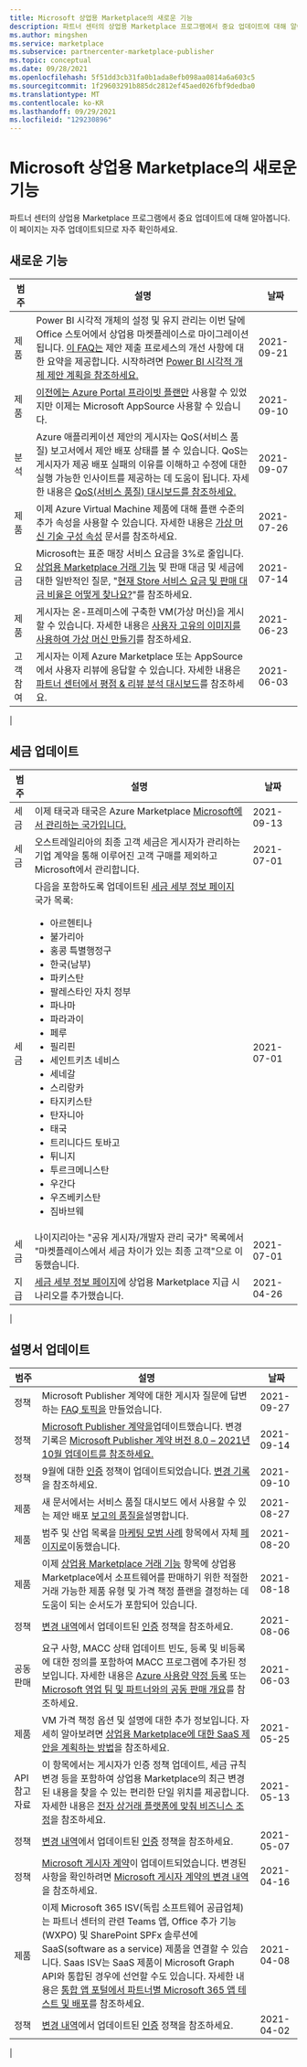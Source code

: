 ```yaml
---
title: Microsoft 상업용 Marketplace의 새로운 기능
description: 파트너 센터의 상업용 Marketplace 프로그램에서 중요 업데이트에 대해 알아봅니다.
ms.author: mingshen
ms.service: marketplace
ms.subservice: partnercenter-marketplace-publisher
ms.topic: conceptual
ms.date: 09/28/2021
ms.openlocfilehash: 5f51dd3cb31fa0b1ada8efb098aa0814a6a603c5
ms.sourcegitcommit: 1f29603291b885dc2812ef45aed026fbf9dedba0
ms.translationtype: MT
ms.contentlocale: ko-KR
ms.lasthandoff: 09/29/2021
ms.locfileid: "129230896"
---
```

# <a name="whats-new-in-the-microsoft-commercial-marketplace"></a>Microsoft 상업용 Marketplace의 새로운 기능

파트너 센터의 상업용 Marketplace 프로그램에서 중요 업데이트에 대해 알아봅니다. 이 페이지는 자주 업데이트되므로 자주 확인하세요.

## <a name="new-features"></a>새로운 기능

| 범주 | 설명 | 날짜 |
| --- | --- | --- |
| 제품 | Power BI 시각적 개체의 설정 및 유지 관리는 이번 달에 Office 스토어에서 상업용 마켓플레이스로 마이그레이션됩니다. [이 FAQ는](power-bi-visual-faq.yml) 제안 제출 프로세스의 개선 사항에 대한 요약을 제공합니다. 시작하려면 [Power BI 시각적 개체 제안 계획을 참조하세요.](marketplace-power-bi-visual.md)| 2021-09-21 |
| 제품 | [이전에는 Azure Portal 프라이빗 플랜만](private-plans.md) 사용할 수 있었지만 이제는 Microsoft AppSource 사용할 수 있습니다. | 2021-09-10 |
| 분석 | Azure 애플리케이션 제안의 게시자는 QoS(서비스 품질) 보고서에서 제안 배포 상태를 볼 수 있습니다. QoS는 게시자가 제공 배포 실패의 이유를 이해하고 수정에 대한 실행 가능한 인사이트를 제공하는 데 도움이 됩니다. 자세한 내용은 [QoS(서비스 품질) 대시보드를 참조하세요.](quality-of-service-dashboard.md) | 2021-09-07 |
| 제품 | 이제 Azure Virtual Machine 제품에 대해 플랜 수준의 추가 속성을 사용할 수 있습니다. 자세한 내용은 [가상 머신 기술 구성 속성](azure-vm-create-plans.md#properties) 문서를 참조하세요. | 2021-07-26 |
| 요금 | Microsoft는 표준 매장 서비스 요금을 3%로 줄입니다. [상업용 Marketplace 거래 기능](marketplace-commercial-transaction-capabilities-and-considerations.md#examples-of-pricing-and-store-fees) 및 판매 대금 및 세금에 대한 일반적인 질문, "[현재 Store 서비스 요금 및 판매 대금 비율은 어떻게 찾나요?](/partner-center/payout-faq)"를 참조하세요. | 2021-07-14 |
| 제품 | 게시자는 온-프레미스에 구축한 VM(가상 머신)을 게시할 수 있습니다. 자세한 내용은 [사용자 고유의 이미지를 사용하여 가상 머신 만들기](azure-vm-create-using-own-image.md)를 참조하세요. | 2021-06-23 |
| 고객 참여 | 게시자는 이제 Azure Marketplace 또는 AppSource에서 사용자 리뷰에 응답할 수 있습니다. 자세한 내용은 [파트너 센터에서 평점 & 리뷰 분석 대시보드](ratings-reviews.md)를 참조하세요. | 2021-06-03 |
|

## <a name="tax-updates"></a>세금 업데이트

| 범주 | 설명 | 날짜 |
| --- | --- | --- |
| 세금 | 이제 태국과 태국은 Azure Marketplace [Microsoft에서 관리하는 국가입니다.](/partner-center/tax-details-marketplace) | 2021-09-13 |
| 세금 | 오스트레일리아의 최종 고객 세금은 게시자가 관리하는 기업 계약을 통해 이루어진 고객 구매를 제외하고 Microsoft에서 관리합니다. | 2021-07-01 |
| 세금 | 다음을 포함하도록 업데이트된 [세금 세부 정보 페이지](/partner-center/tax-details-marketplace) 국가 목록: <ul><li>아르헨티나</li><li>불가리아</li><li>홍콩 특별행정구</li><li>한국(남부)</li><li>파키스탄</li><li>팔레스타인 자치 정부</li><li>파나마</li><li>파라과이</li><li>페루</li><li>필리핀</li><li>세인트키츠 네비스</li><li>세네갈</li><li>스리랑카</li><li>타지키스탄</li><li>탄자니아</li><li>태국</li><li>트리니다드 토바고</li><li>튀니지</li><li>투르크메니스탄</li><li>우간다</li><li>우즈베키스탄</li><li>짐바브웨</li></ul> | 2021-07-01 |
| 세금 | 나이지리아는 "공유 게시자/개발자 관리 국가" 목록에서 "마켓플레이스에서 세금 차이가 있는 최종 고객"으로 이동했습니다.  | 2021-07-01 |
| 지급 | [세금 세부 정보 페이지](/partner-center/tax-details-marketplace)에 상업용 Marketplace 지급 시나리오를 추가했습니다. | 2021-04-26 |
|

## <a name="documentation-updates"></a>설명서 업데이트

| 범주 | 설명 | 날짜 |
| ------------ | ------------- | ------------- |
| 정책 | Microsoft Publisher 계약에 대한 게시자 질문에 답변하는 [FAQ 토픽을](/legal/marketplace/mpa-faq) 만들었습니다. | 2021-09-27 |
| 정책 | [Microsoft Publisher 계약을](/legal/marketplace/msft-publisher-agreement)업데이트했습니다. 변경 기록은 [Microsoft Publisher 계약 버전 8.0 – 2021년 10월 업데이트를 참조하세요.](/legal/marketplace/mpa-change-history-oct-2021) | 2021-09-14 |
| 정책 | 9월에 대한 [인증](/legal/marketplace/certification-policies) 정책이 업데이트되었습니다. [변경 기록](/legal/marketplace/offer-policies-change-history)을 참조하세요. | 2021-09-10 |
| 제품 | 새 문서에서는 서비스 품질 대시보드 에서 사용할 수 있는 제안 배포 [보고의 품질을](quality-of-service-dashboard.md)설명합니다. | 2021-08-27 |
| 제품 | 범주 및 산업 목록을 [마케팅 모범 사례](gtm-offer-listing-best-practices.md) 항목에서 자체 [페이지로](marketplace-categories-industries.md)이동했습니다. | 2021-08-20 |
| 제품 | 이제 [상업용 Marketplace 거래 기능](marketplace-commercial-transaction-capabilities-and-considerations.md) 항목에 상업용 Marketplace에서 소프트웨어를 판매하기 위한 적절한 거래 가능한 제품 유형 및 가격 책정 플랜을 결정하는 데 도움이 되는 순서도가 포함되어 있습니다. | 2021-08-18 |
| 정책 | [변경 내역](/legal/marketplace/offer-policies-change-history)에서 업데이트된 [인증](/legal/marketplace/certification-policies?context=/azure/marketplace/context/context) 정책을 참조하세요. | 2021-08-06 |
| 공동 판매 | 요구 사항, MACC 상태 업데이트 빈도, 등록 및 비등록에 대한 정의를 포함하여 MACC 프로그램에 추가된 정보입니다. 자세한 내용은 [Azure 사용량 약정 등록](./azure-consumption-commitment-enrollment.md) 또는 [Microsoft 영업 팀 및 파트너와의 공동 판매 개요](co-sell-overview.md)를 참조하세요. | 2021-06-03 |
| 제품 | VM 가격 책정 옵션 및 설명에 대한 추가 정보입니다. 자세히 알아보려면 [상업용 Marketplace에 대한 SaaS 제안을 계획하는 방법](plan-saas-offer.md)을 참조하세요. | 2021-05-25|
| API 참고 자료 | 이 항목에서는 게시자가 인증 정책 업데이트, 세금 규칙 변경 등을 포함하여 상업용 Marketplace의 최근 변경된 내용을 찾을 수 있는 편리한 단일 위치를 제공합니다. 자세한 내용은 [전자 상거래 플랫폼에 맞춰 비즈니스 조정](marketplace-apis-guide.md)을 참조하세요. | 2021-05-13 |
| 정책 | [변경 내역](/legal/marketplace/offer-policies-change-history)에서 업데이트된 [인증](/legal/marketplace/certification-policies?context=/azure/marketplace/context/context) 정책을 참조하세요. | 2021-05-07 |
| 정책 | [Microsoft 게시자 계약](/legal/marketplace/msft-publisher-agreement)이 업데이트되었습니다. 변경된 사항을 확인하려면 [Microsoft 게시자 계약의 변경 내역](/legal/marketplace/mpa-change-history)을 참조하세요. | 2021-04-16 |
| 제품 | 이제 Microsoft 365 ISV(독립 소프트웨어 공급업체)는 파트너 센터의 관련 Teams 앱, Office 추가 기능(WXPO) 및 SharePoint SPFx 솔루션에 SaaS(software as a service) 제품을 연결할 수 있습니다. Saas ISV는 SaaS 제품이 Microsoft Graph API와 통합된 경우에 선언할 수도 있습니다. 자세한 내용은 [통합 앱 포털에서 파트너별 Microsoft 365 앱 테스트 및 배포](/microsoft-365/admin/manage/test-and-deploy-microsoft-365-apps)를 참조하세요. | 2021-04-08 |
| 정책 | [변경 내역](/legal/marketplace/offer-policies-change-history)에서 업데이트된 [인증](/legal/marketplace/certification-policies?context=/azure/marketplace/context/context) 정책을 참조하세요. | 2021-04-02 |
|
